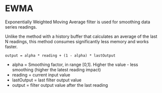 # EWMA
Exponentially Weighted Moving Average filter is used for smoothing data series readings.

Unlike the method with a history buffer that calculates an average of the last N readings, this method consumes significantly less memory and works faster.

`output = alpha * reading + (1 - alpha) * lastOutput`

- alpha = Smoothing factor, in range [0,1]. Higher the value - less smoothing (higher the latest reading impact)
- reading = current input value
- lastOutput = last filter output value
- output = filter output value after the last reading
